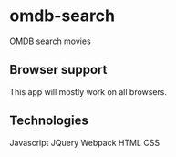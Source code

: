 # omdb-search
OMDB search movies

## Browser support
This app will mostly work on all browsers.

## Technologies
Javascript
JQuery
Webpack
HTML
CSS


